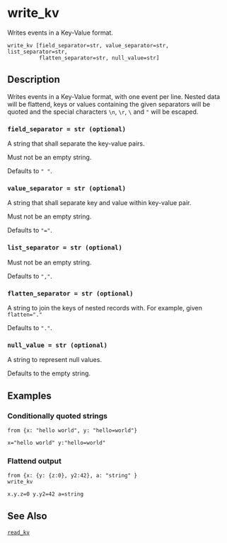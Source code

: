 # write_kv

Writes events in a Key-Value format.

```tql
write_kv [field_separator=str, value_separator=str, list_separator=str,
          flatten_separator=str, null_value=str]
```

## Description

Writes events in a Key-Value format, with one event per line. Nested data will
be flattend, keys or values containing the given separators will be quoted and
the special characters `\n`, `\r`, `\` and `"` will be escaped.

### `field_separator = str (optional)`

A string that shall separate the key-value pairs.

Must not be an empty string.

Defaults to `" "`.

### `value_separator = str (optional)`

A string that shall separate key and value within key-value pair.

Must not be an empty string.

Defaults to `"="`.

### `list_separator = str (optional)`

Must not be an empty string.

Defaults to `","`.

### `flatten_separator = str (optional)`

A string to join the keys of nested records with. For example,
given `flatten="."`

Defaults to `"."`.

### `null_value = str (optional)`

A string to represent null values.

Defaults to the empty string.

## Examples

### Conditionally quoted strings

```tql
from {x: "hello world", y: "hello=world"}
```
```txt
x="hello world" y:"hello=world"
```

### Flattend output

```tql
from {x: {y: {z:0}, y2:42}, a: "string" }
write_kv
```
```txt
x.y.z=0 y.y2=42 a=string
```

## See Also

[`read_kv`](read_kv.mdx)
